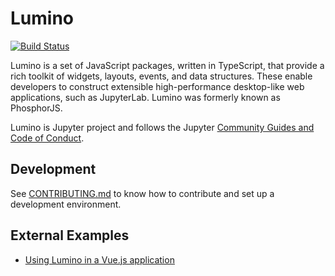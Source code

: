 # Lumino

[![Build Status](https://travis-ci.org/jupyterlab/lumino.svg?branch=master)](https://travis-ci.org/jupyterlab/lumino)

Lumino is a set of JavaScript packages, written in TypeScript, that provide
a rich toolkit of widgets, layouts, events, and data structures. These enable
developers to construct extensible high-performance desktop-like web
applications, such as JupyterLab. Lumino was formerly known as PhosphorJS.

Lumino is Jupyter project and follows the Jupyter
[Community Guides and Code of Conduct](https://jupyter.readthedocs.io/en/latest/community/content-community.html).

## Development

See [CONTRIBUTING.md](./CONTRIBUTING.md) to know how to contribute and set up
a development environment.

## External Examples

- [Using Lumino in a Vue.js application](https://github.com/kinow/vue-lumino)
